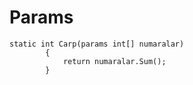 # Params

```text
static int Carp(params int[] numaralar)
        {
            return numaralar.Sum();
        }
```


